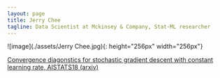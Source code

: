 ```yaml
---
layout: page
title: Jerry Chee 
tagline: Data Scientist at Mckinsey & Company, Stat-ML researcher 
---
```



![image](./assets/Jerry Chee.jpg){: height="256px" width="256px"}

[Convergence diagonstics for stochastic gradient descent with constant learning rate, AISTATS18 (arxiv)](https://arxiv.org/abs/1710.06382)
